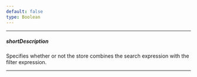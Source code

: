 ```yaml
---
default: false
type: Boolean
---
```

---
##### shortDescription
Specifies whether or not the store combines the search expression with the filter expression.

---

